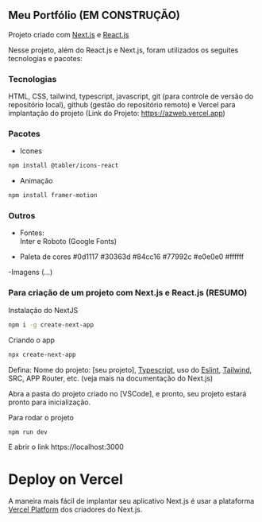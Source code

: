 ## Meu Portfólio (EM CONSTRUÇÃO)

Projeto criado com [Next.js](https://nextjs.org/) e [React.js](https://react.dev/)

Nesse projeto, além do React.js e Next.js, foram utilizados os seguites tecnologias e pacotes:

### Tecnologias
HTML, CSS, tailwind, typescript, javascript, git (para controle de versão do repositório local), github (gestão do repositório remoto) e Vercel para implantação do projeto (Link do Projeto: https://azweb.vercel.app)

### Pacotes 
- Icones <br/>
````bash
npm install @tabler/icons-react
````

- Animação <br/>
````bash
npm install framer-motion
````

### Outros
- Fontes: <br/>
Inter e Roboto (Google Fonts)

- Paleta de cores
#0d1117 #30363d #84cc16 #77992c #e0e0e0 #ffffff

-Imagens (...)

### Para criação de um projeto com Next.js e React.js (RESUMO)
Instalação do NextJS <br/>
````bash
npm i -g create-next-app
````
Criando o app <br/>
````bash
npx create-next-app
````

Defina: Nome do projeto: [seu projeto], [Typescript](https://www.typescriptlang.org/), uso do [Eslint](https://eslint.org/), [Tailwind](https://tailwindcss.com/), SRC, APP Router, etc. (veja mais na documentação do Next.js)  <br/>

Abra a pasta do projeto criado no [VSCode], e pronto, seu projeto estará pronto para inicialização.  <br/>

Para rodar o projeto <br/>
````bash
npm run dev
````

E abrir o link https://localhost:3000


# Deploy on Vercel
A maneira mais fácil de implantar seu aplicativo Next.js é usar a plataforma [Vercel Platform](https://vercel.com/new?utm_medium=default-template&filter=next.js&utm_source=create-next-app&utm_campaign=create-next-app-readme) dos criadores do Next.js.
